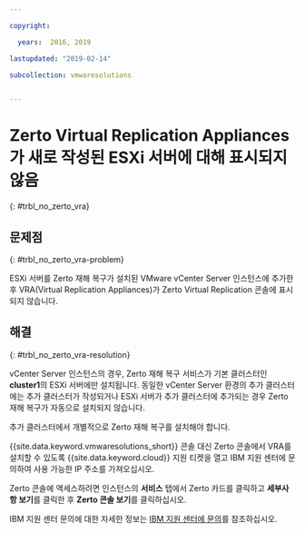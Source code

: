```yaml
---

copyright:

  years:  2016, 2019

lastupdated: "2019-02-14"

subcollection: vmwaresolutions


---
```


# Zerto Virtual Replication Appliances가 새로 작성된 ESXi 서버에 대해 표시되지 않음
{: #trbl_no_zerto_vra}

## 문제점
{: #trbl_no_zerto_vra-problem}

ESXi 서버를 Zerto 재해 복구가 설치된 VMware vCenter Server 인스턴스에 추가한 후 VRA(Virtual Replication Appliances)가 Zerto Virtual Replication 콘솔에 표시되지 않습니다.

## 해결
{: #trbl_no_zerto_vra-resolution}

vCenter Server 인스턴스의 경우, Zerto 재해 복구 서비스가 기본 클러스터인 **cluster1**의 ESXi 서버에만 설치됩니다. 동일한 vCenter Server 환경의 추가 클러스터에는 추가 클러스터가 작성되거나 ESXi 서버가 추가 클러스터에 추가되는 경우 Zerto 재해 복구가 자동으로 설치되지 않습니다.

추가 클러스터에서 개별적으로 Zerto 재해 복구를 설치해야 합니다.

{{site.data.keyword.vmwaresolutions_short}} 콘솔 대신 Zerto 콘솔에서 VRA를 설치할 수 있도록 {{site.data.keyword.cloud}} 지원 티켓을 열고 IBM 지원 센터에 문의하여 사용 가능한 IP 주소를 가져오십시오.

Zerto 콘솔에 액세스하려면 인스턴스의 **서비스** 탭에서 Zerto 카드를 클릭하고 **세부사항 보기**를 클릭한 후 **Zerto 콘솔 보기**를 클릭하십시오.

IBM 지원 센터 문의에 대한 자세한 정보는 [IBM 지원 센터에 문의](/docs/services/vmwaresolutions/vcenter?topic=vmware-solutions-trbl_support#trbl_support)를 참조하십시오.
